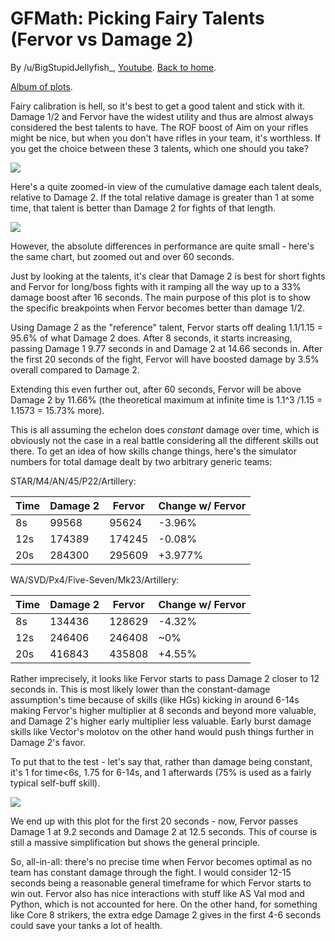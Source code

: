 # GFMath: Picking Fairy Talents (Fervor vs Damage 2)

By /u/BigStupidJellyfish_, [Youtube](https://www.youtube.com/channel/UCXYXbrsfJJfvE5LJ9Bnu_fQ). [Back to home](https://big-stupid-jellyfish.github.io/gfmath/).

[Album of plots](https://imgur.com/a/n1q74k9).

Fairy calibration is hell, so it's best to get a good talent and stick with it. Damage 1/2 and Fervor have the widest utility and thus are almost always considered the best talents to have. The ROF boost of Aim on your rifles might be nice, but when you don't have rifles in your team, it's worthless. If you get the choice between these 3 talents, which one should you take?

![](https://i.imgur.com/6cfgGps.png)

Here's a quite zoomed-in view of the cumulative damage each talent deals, relative to Damage 2.
If the total relative damage is greater than 1 at some time, that talent is better than Damage 2 for fights of that length.

![](https://i.imgur.com/tRMvBjZ.png)

However, the absolute differences in performance are quite small - here's the same chart, but zoomed out and over 60 seconds.

Just by looking at the talents, it's clear that Damage 2 is best for short fights and Fervor for long/boss fights with it ramping all the way up to a 33% damage boost after 16 seconds. The main purpose of this plot is to show the specific breakpoints when Fervor becomes better than damage 1/2.

Using Damage 2 as the "reference" talent, Fervor starts off dealing 1.1/1.15 = 95.6% of what Damage 2 does. After 8 seconds, it starts increasing, passing Damage 1 9.77 seconds in and Damage 2 at 14.66 seconds in. After the first 20 seconds of the fight, Fervor will have boosted damage by 3.5% overall compared to Damage 2.

Extending this even further out, after 60 seconds, Fervor will be above Damage 2 by 11.66% (the theoretical maximum at infinite time is 1.1^3 /1.15 = 1.1573 = 15.73% more).

This is all assuming the echelon does *constant* damage over time, which is obviously not the case in a real battle considering all the different skills out there.
To get an idea of how skills change things, here's the simulator numbers for total damage dealt by two arbitrary generic teams:

STAR/M4/AN/45/P22/Artillery:

| Time | Damage 2 | Fervor | Change w/ Fervor |
|--|--|--|--|
| 8s | 99568 | 95624 | -3.96% |
| 12s | 174389 | 174245 | -0.08% |
| 20s | 284300 | 295609 | +3.977% |

WA/SVD/Px4/Five-Seven/Mk23/Artillery:

| Time | Damage 2 | Fervor | Change w/ Fervor |
|--|--|--|--|
| 8s | 134436 | 128629 | -4.32% |
| 12s | 246406 | 246408 | ~0% |
| 20s | 416843 | 435808 | +4.55% |

Rather imprecisely, it looks like Fervor starts to pass Damage 2 closer to 12 seconds in.
This is most likely lower than the constant-damage assumption's time because of skills (like HGs) kicking in around 6-14s making Fervor's higher multiplier at 8 seconds and beyond more valuable, and Damage 2's higher early multiplier less valuable.
Early burst damage skills like Vector's molotov on the other hand would push things further in Damage 2's favor.

To put that to the test - let's say that, rather than damage being constant, it's 1 for time<6s, 1.75 for 6-14s, and 1 afterwards (75% is used as a fairly typical self-buff skill).

![](https://i.imgur.com/f8Wncl9.png)

We end up with this plot for the first 20 seconds - now, Fervor passes Damage 1 at 9.2 seconds and Damage 2 at 12.5 seconds.
This of course is still a massive simplification but shows the general principle.

So, all-in-all: there's no precise time when Fervor becomes optimal as no team has constant damage through the fight.
I would consider 12-15 seconds being a reasonable general timeframe for which Fervor starts to win out.
Fervor also has nice interactions with stuff like AS Val mod and Python, which is not accounted for here.
On the other hand, for something like Core 8 strikers, the extra edge Damage 2 gives in the first 4-6 seconds could save your tanks a lot of health.
